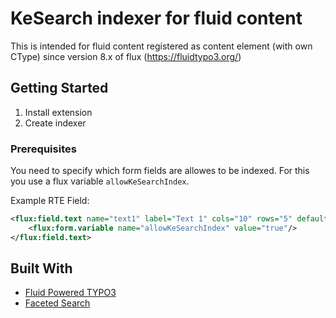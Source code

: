 # KeSearch indexer for fluid content

This is intended for fluid content registered as content element (with own CType) since version 8.x of flux (https://fluidtypo3.org/)

## Getting Started

1. Install extension
2. Create indexer

### Prerequisites

You need to specify which form fields are allowes to be indexed.
For this you use a flux variable ``allowKeSearchIndex``.

Example RTE Field:

```xml
<flux:field.text name="text1" label="Text 1" cols="10" rows="5" defaultExtras="richtext[*]:rte_transform[mode=ts_css]:options=[RTESmallWidth=250]" enableRichText="1">
    <flux:form.variable name="allowKeSearchIndex" value="true"/>
</flux:field.text>
```

## Built With

* [Fluid Powered TYPO3](https://fluidtypo3.org/)
* [Faceted Search](https://typo3.org/extensions/repository/view/ke_search)

